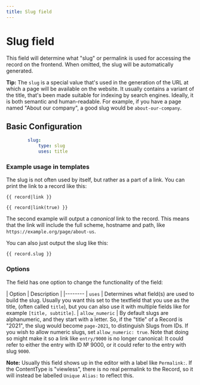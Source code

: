 ```yaml
---
title: Slug field
---
```

Slug field
==========

This field will determine what "slug" or permalink is used for accessing the
record on the frontend. When omitted, the slug will be automatically generated.

<p class="tip"><strong>Tip:</strong> The <code>slug</code> is a special value
that's used in the generation of the URL at which a page will be available on
the website. It usually contains a variant of the title, that's been made
suitable for indexing by search engines. Ideally, it is both semantic and
human-readable. For example, if you have a page named "About our company", a
good slug would be <code>about-our-company</code>.</p>

## Basic Configuration

```yaml
        slug:
            type: slug
            uses: title
```

### Example usage in templates

The slug is not often used by itself, but rather as a part of a link. You can
print the link to a record like this:

```twig
{{ record|link }}

{{ record|link(true) }}
```

The second example will output a _canonical_ link to the record. This means
that the link will include the full scheme, hostname and path, like
`https://example.org/page/about-us`.

You can also just output the slug like this:

```twig
{{ record.slug }}
```

### Options

The field has one option to change the functionality of the field:

| Option | Description |
|--------
| `uses`          | Determines what field(s) are used to build the slug. Usually you want this set to the textfield that you use as the title, (often called `title`), but you can also use it with multiple fields like for example `[title, subtitle]`.
| `allow_numeric` | By default slugs are alphanumeric, and they start with a letter. So, if the "title" of a Record is "2021", the slug would become `page-2021`, to distinguish Slugs from IDs. If you wish to allow numeric slugs, set `allow_numeric: true`. Note that doing so might make it so a link like `entry/9000` is no longer canonical: It could refer to either the entry with ID № 9000, or it could refer to the entry with slug `9000`.

<p class="note"> <strong>Note:</strong> Usually this field shows up in the
editor with a label like <code>Permalink:</code>. If the ContentType is
"viewless", there is no real permalink to the Record, so it will instead be
labelled <code>Unique Alias:</code> to reflect this.</p>

